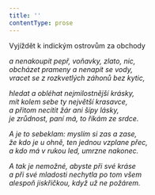 ```yaml
---
title: ''
contentType: prose
---
```


<section>

Vyjíždět k indickým ostrovům za obchody

_a nenakoupit pepř, voňavky, zlato, nic,  
obcházet prameny a nenapít se vody,  
vracet se z rozkvetlých záhonů bez kytic,_

</section>

<section>

_hledat a obléhat nejmilostnější krásky,  
mít kolem sebe ty největší krasavce,  
a přitom necítit žár ani šípy lásky,  
je zrůdnost, paní má, to říkám ze srdce._

</section>

<section>

_A je to sebeklam: myslím si zas a zase,  
že kdo je u ohně, ten jednou vzplane přec,  
a kdo má v rukou led, umrzne nakonec._

</section>

<section>

_A tak je nemožné, abyste při své kráse  
a při své mladosti nechytla po tom všem  
alespoň jiskřičkou, když už ne požárem._

</section>
